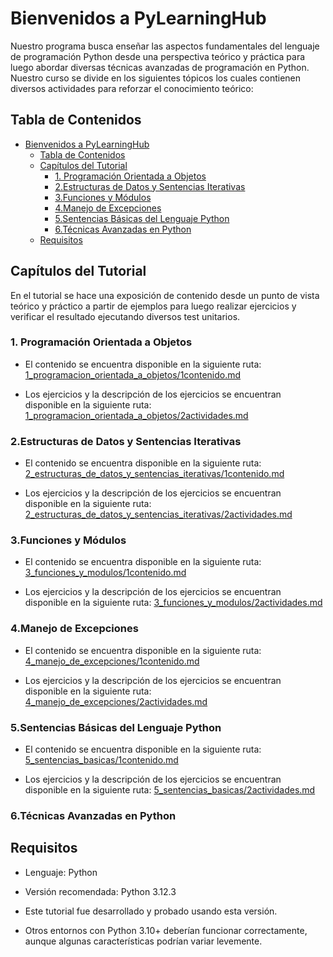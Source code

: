 # Bienvenidos a PyLearningHub

Nuestro programa busca enseñar las aspectos fundamentales del lenguaje de programación Python desde una perspectiva teórico y práctica para luego abordar diversas técnicas avanzadas de programación en Python.
Nuestro curso se divide en los siguientes tópicos los cuales contienen diversos actividades para reforzar el conocimiento teórico:

## Tabla de Contenidos

- [Bienvenidos a PyLearningHub](#bienvenidos-a-pylearninghub)
  - [Tabla de Contenidos](#tabla-de-contenidos)
  - [Capítulos del Tutorial](#capítulos-del-tutorial)
    - [1. Programación Orientada a Objetos](#1-programación-orientada-a-objetos)
    - [2.Estructuras de Datos y Sentencias Iterativas](#2estructuras-de-datos-y-sentencias-iterativas)
    - [3.Funciones y Módulos](#3funciones-y-módulos)
    - [4.Manejo de Excepciones](#4manejo-de-excepciones)
    - [5.Sentencias Básicas del Lenguaje Python](#5sentencias-básicas-del-lenguaje-python)
    - [6.Técnicas Avanzadas en Python](#6técnicas-avanzadas-en-python)
  - [Requisitos](#requisitos)

## Capítulos del Tutorial

En el tutorial se hace una exposición de contenido desde un punto de vista teórico y práctico a partir de ejemplos para luego realizar ejercicios y verificar el resultado ejecutando diversos test unitarios.

### 1. Programación Orientada a Objetos

- El contenido se encuentra disponible en la siguiente ruta: [1_programacion_orientada_a_objetos/1contenido.md](./1_programacion_orientada_a_objetos/1contenido.md)

- Los ejercicios y la descripción de los ejercicios se encuentran disponible en la siguiente ruta: [1_programacion_orientada_a_objetos/2actividades.md](./1_programacion_orientada_a_objetos/2actividades.md)

### 2.Estructuras de Datos y Sentencias Iterativas

- El contenido se encuentra disponible en la siguiente ruta: [2_estructuras_de_datos_y_sentencias_iterativas/1contenido.md](./2_estructuras_de_datos_y_sentencias_iterativas/1contenido.md)

- Los ejercicios y la descripción de los ejercicios se encuentran disponible en la siguiente ruta: [2_estructuras_de_datos_y_sentencias_iterativas/2actividades.md](./2_estructuras_de_datos_y_sentencias_iterativas/2actividades.md)

### 3.Funciones y Módulos

- El contenido se encuentra disponible en la siguiente ruta: [3_funciones_y_modulos/1contenido.md](./3_funciones_y_modulos/1contenido.md)

- Los ejercicios y la descripción de los ejercicios se encuentran disponible en la siguiente ruta: [3_funciones_y_modulos/2actividades.md](./3_funciones_y_modulos/2actividades.md)

### 4.Manejo de Excepciones

- El contenido se encuentra disponible en la siguiente ruta: [4_manejo_de_excepciones/1contenido.md](./4_manejo_de_excepciones/1contenido.md)

- Los ejercicios y la descripción de los ejercicios se encuentran disponible en la siguiente ruta: [4_manejo_de_excepciones/2actividades.md](./4_manejo_de_excepciones/2actividades.md)

### 5.Sentencias Básicas del Lenguaje Python

- El contenido se encuentra disponible en la siguiente ruta: [5_sentencias_basicas/1contenido.md](./5_sentencias_basicas/1contenido.md)

- Los ejercicios y la descripción de los ejercicios se encuentran disponible en la siguiente ruta: [5_sentencias_basicas/2actividades.md](./5_sentencias_basicas/2actividades.md)

### 6.Técnicas Avanzadas en Python

## Requisitos

- Lenguaje: Python

- Versión recomendada: Python 3.12.3

- Este tutorial fue desarrollado y probado usando esta versión.

- Otros entornos con Python 3.10+ deberían funcionar correctamente, aunque algunas características podrían variar levemente.
